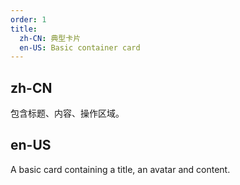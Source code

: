 ```yaml
---
order: 1
title:
  zh-CN: 典型卡片
  en-US: Basic container card
---
```


## zh-CN

包含标题、内容、操作区域。

## en-US

A basic card containing a title, an avatar and content.
